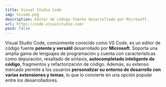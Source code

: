 ```yaml
---
title: Visual Studio Code
img: Vscode.png
description: Editor de código fuente desarrollado por Microsoft.
url: https://code.visualstudio.com/
paid: false
---
```


Visual Studio Code, comúnmente conocido como VS Code, es un editor de código fuente **potente y versátil** desarrollado por **Microsoft**. Soporta una amplia gama de lenguajes de programación y cuenta con características como depuración, resaltado de sintaxis, **autocompletado inteligente de código**, fragmentos y refactorización de código. Además, su extenso mercado permite a los usuarios **personalizar su entorno de desarrollo con varias extensiones y temas**, lo que lo convierte en una opción popular entre los desarrolladores.